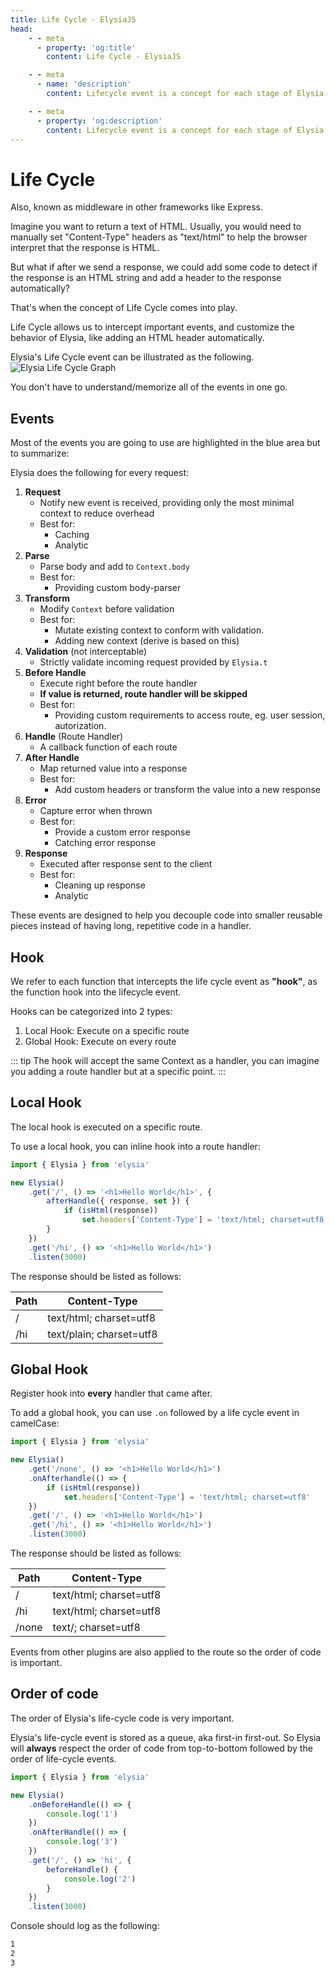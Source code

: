 ```yaml
---
title: Life Cycle - ElysiaJS
head:
    - - meta
      - property: 'og:title'
        content: Life Cycle - ElysiaJS

    - - meta
      - name: 'description'
        content: Lifecycle event is a concept for each stage of Elysia processing, "Life Cycle" or "Hook" is an event listener to intercept, and listen to those events cycling around. Hook allows you to transform data running through the data pipeline. With the hook, you can customize Elysia to its fullest potential.

    - - meta
      - property: 'og:description'
        content: Lifecycle event is a concept for each stage of Elysia processing, "Life Cycle" or "Hook" is an event listener to intercept, and listen to those events cycling around. Hook allows you to transform data running through the data pipeline. With the hook, you can customize Elysia to its fullest potential.
---
```


# Life Cycle

Also, known as middleware in other frameworks like Express.

Imagine you want to return a text of HTML. Usually, you would need to manually set "Content-Type" headers as "text/html" to help the browser interpret that the response is HTML.

But what if after we send a response, we could add some code to detect if the response is an HTML string and add a header to the response automatically?

That's when the concept of Life Cycle comes into play.

Life Cycle allows us to intercept important events, and customize the behavior of Elysia, like adding an HTML header automatically.

Elysia's Life Cycle event can be illustrated as the following.
![Elysia Life Cycle Graph](/assets/lifecycle.webp)

You don't have to understand/memorize all of the events in one go.

## Events

Most of the events you are going to use are highlighted in the blue area but to summarize:

Elysia does the following for every request:

1. **Request**
    - Notify new event is received, providing only the most minimal context to reduce overhead
    - Best for:
        - Caching
        - Analytic
2. **Parse**
    - Parse body and add to `Context.body`
    - Best for:
        - Providing custom body-parser
3. **Transform**
    - Modify `Context` before validation
    - Best for:
        - Mutate existing context to conform with validation.
        - Adding new context (derive is based on this)
4. **Validation** (not interceptable)
    - Strictly validate incoming request provided by `Elysia.t`
5. **Before Handle**
    - Execute right before the route handler
    - **If value is returned, route handler will be skipped**
    - Best for:
        - Providing custom requirements to access route, eg. user session, autorization.
6. **Handle** (Route Handler)
    - A callback function of each route
7. **After Handle**
    - Map returned value into a response
    - Best for:
        - Add custom headers or transform the value into a new response
8. **Error**
    - Capture error when thrown
    - Best for:
        - Provide a custom error response
        - Catching error response
9. **Response**
    - Executed after response sent to the client
    - Best for:
        - Cleaning up response
        - Analytic

These events are designed to help you decouple code into smaller reusable pieces instead of having long, repetitive code in a handler.

## Hook

We refer to each function that intercepts the life cycle event as **"hook"**, as the function hook into the lifecycle event.

Hooks can be categorized into 2 types:

1. Local Hook: Execute on a specific route
2. Global Hook: Execute on every route

::: tip
The hook will accept the same Context as a handler, you can imagine you adding a route handler but at a specific point.
:::

## Local Hook

The local hook is executed on a specific route.

To use a local hook, you can inline hook into a route handler:

```typescript
import { Elysia } from 'elysia'

new Elysia()
    .get('/', () => '<h1>Hello World</h1>', {
        afterHandle({ response, set }) {
            if (isHtml(response))
                set.headers['Content-Type'] = 'text/html; charset=utf8'
        }
    })
    .get('/hi', () => '<h1>Hello World</h1>')
    .listen(3000)
```

The response should be listed as follows:

| Path | Content-Type             |
| ---- | ------------------------ |
| /    | text/html; charset=utf8  |
| /hi  | text/plain; charset=utf8 |

## Global Hook

Register hook into **every** handler that came after.

To add a global hook, you can use `.on` followed by a life cycle event in camelCase:

```typescript
import { Elysia } from 'elysia'

new Elysia()
    .get('/none', () => '<h1>Hello World</h1>')
    .onAfterhandle(() => {
        if (isHtml(response))
            set.headers['Content-Type'] = 'text/html; charset=utf8'
    })
    .get('/', () => '<h1>Hello World</h1>')
    .get('/hi', () => '<h1>Hello World</h1>')
    .listen(3000)
```

The response should be listed as follows:

| Path  | Content-Type            |
| ----- | ----------------------- |
| /     | text/html; charset=utf8 |
| /hi   | text/html; charset=utf8 |
| /none | text/; charset=utf8     |

Events from other plugins are also applied to the route so the order of code is important.

## Order of code

The order of Elysia's life-cycle code is very important.

Elysia's life-cycle event is stored as a queue, aka first-in first-out. So Elysia will **always** respect the order of code from top-to-bottom followed by the order of life-cycle events.

```typescript
import { Elysia } from 'elysia'

new Elysia()
    .onBeforeHandle(() => {
        console.log('1')
    })
    .onAfterHandle(() => {
        console.log('3')
    })
    .get('/', () => 'hi', {
        beforeHandle() {
            console.log('2')
        }
    })
    .listen(3000)
```

Console should log as the following:

```bash
1
2
3
```
